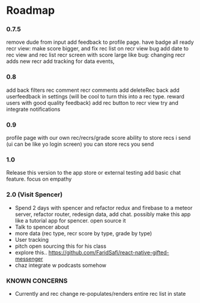 # Roadmap


### 0.7.5
remove dude from input
add feedback to profile page. have badge all ready
recr view: make score bigger, and fix rec list on recr view bug
add date to rec view and rec list
recr screen with score large like
bug: changing recr adds new recr
add tracking for data events,


### 0.8
add back filters
rec comment
recr comments
add deleteRec back
add userfeedback in settings (will be cool to turn this into a rec type. reward users with good quality feedback)
add rec button to recr view
try and integrate notifications

### 0.9
profile page with our own rec/recrs/grade score
ability to store recs i send (ui can be like yo login screen)
you can store recs you send


### 1.0
Release this version to the app store or external testing
add basic chat feature. focus on empathy





### 2.0 (Visit Spencer)
 - Spend 2 days with spencer and refactor redux and firebase to a meteor server, refactor router, redesign data, add chat. possibly make this app like a tutorial app for spencer. open source it
 - Talk to spencer about
 - more data (rec type, recr score by type, grade by type)
 - User tracking
 - pitch open sourcing this for his class
 - explore this..  https://github.com/FaridSafi/react-native-gifted-messenger
 - chaz integrate w podcasts somehow



### KNOWN CONCERNS
 - Currently and rec change re-populates/renders entire rec list in state
